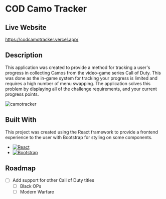 # COD Camo Tracker

## Live Website

https://codcamotracker.vercel.app/

## Description

This application was created to provide a method for tracking a user's progress in collecting Camos from the video-game series Call of Duty. This was done as the in-game system for tracking your progress is limited and requires a high number of menu swapping. The application solves this problem by displaying all of the challenge requirements, and your current progress points.

![camotracker](https://user-images.githubusercontent.com/57697667/179097936-17f794b0-4e70-4db9-993e-59349392ed90.png)

## Built With

This project was created using the React framework to provide a frontend experience to the user with Bootstrap for styling on some components.

- [![React][react.js]][react-url]
- [![Bootstrap][bootstrap.com]][bootstrap-url]

## Roadmap

- [ ] Add support for other Call of Duty titles
  - [ ] Black OPs
  - [ ] Modern Warfare

<!-- Markdown Links & Images -->

[React.js]: https://img.shields.io/badge/React-20232A?style=for-the-badge&logo=react&logoColor=61DAFB
[React-url]: https://reactjs.org/
[Bootstrap.com]: https://img.shields.io/badge/Bootstrap-563D7C?style=for-the-badge&logo=bootstrap&logoColor=white
[Bootstrap-url]: https://getbootstrap.com
